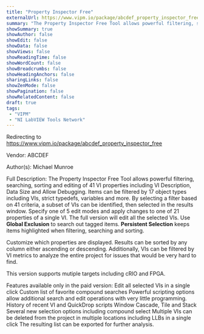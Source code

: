 ```yaml
---
title: "Property Inspector Free"
externalUrl: https://www.vipm.io/package/abcdef_property_inspector_free
summary: "The Property Inspector Free Tool allows powerful filtering, searching, sorting and editing of 41 VI properties including VI Description, Data Size and Allow Debugging."
showSummary: true
showAuthor: false
showEdit: false
showData: false
showViews: false
showReadingTime: false
showWordCount: false
showBreadcrumbs: false
showHeadingAnchors: false
sharingLinks: false
showZenMode: false
showPagination: false
showRelatedContent: false
draft: true
tags:
 - "VIPM"
 - "NI LabVIEW Tools Network"
---
```


Redirecting to https://www.vipm.io/package/abcdef_property_inspector_free

Vendor: ABCDEF

Author(s): Michael Munroe
 
Full Description:
The Property Inspector Free Tool allows powerful filtering, searching, sorting and editing of 41 VI properties including VI Description, Data Size and Allow Debugging.  Items can be filtered by 17 object types including VIs, strict typedefs, variables and more.  By selecting a filter based on 41 criteria, a subset of VIs can be identified, then selected in the results window.  Specify one of 5 edit modes and apply changes to one of 21 properties of a single VI.  The full version will edit all the selected VIs.   Use **Global Exclusion** to search out tagged items.  **Persistent Selection** keeps items highlighted when filtering, searching and sorting.

Customize which properties are displayed.  Results can be sorted by any column either ascending or descending.  Additionally, VIs can be filtered by VI metrics to analyze the entire project for issues that would be very hard to find. 

This version supports mutiple targets including cRIO and FPGA.

Features available only in the paid version:
Edit all selected VIs in a single click
Custom list of favorite compound searches
Powerful scripting options allow additional search and edit operations with very little programming.
History of recent VI and QuickDrop scripts
Window Cascade, Tile and Stack
Several new selection options including compound select
Multiple VIs can be deleted from the project in multiple locations including LLBs in a single click
The resulting list can be exported for further analysis.